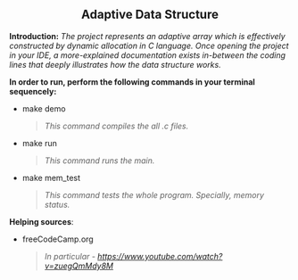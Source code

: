<h2 align="center"> Adaptive Data Structure </h2>

**Introduction:**
    _The project represents an adaptive array which is effectively constructed by dynamic allocation in C language._
    _Once opening the project in your IDE, a more-explained documentation exists in-between the coding lines that deeply illustrates how the data structure works._ 
    
**In order to run, perform the following commands in your terminal sequencely:**
  * make demo
  
      >_This command compiles the all .c files._
      
  * make run
  
     >_This command runs the main._
     
  * make mem_test
  
     >_This command tests the whole program. Specially, memory status._
     
**Helping sources**:
  * freeCodeCamp.org
     >_In particular - https://www.youtube.com/watch?v=zuegQmMdy8M_
  
  

